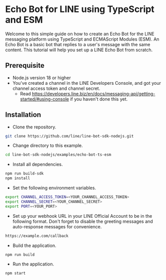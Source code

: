 # Echo Bot for LINE using TypeScript and ESM

Welcome to this simple guide on how to create an Echo Bot for the LINE messaging platform using TypeScript and ECMAScript Modules (ESM).
An Echo Bot is a basic bot that replies to a user's message with the same content.
This tutorial will help you set up a LINE Echo Bot from scratch.

## Prerequisite

- Node.js version 18 or higher
- You've created a channel in the LINE Developers Console, and got your channel access token and channel secret.
  - Read https://developers.line.biz/en/docs/messaging-api/getting-started/#using-console if you haven't done this yet.

## Installation

- Clone the repository.

```bash
git clone https://github.com/line/line-bot-sdk-nodejs.git
```

- Change directory to this example.

```bash
cd line-bot-sdk-nodejs/examples/echo-bot-ts-esm
```

- Install all dependencies.

```bash
npm run build-sdk
npm install
```

- Set the following environment variables.

```bash
export CHANNEL_ACCESS_TOKEN=<YOUR_CHANNEL_ACCESS_TOKEN>
export CHANNEL_SECRET=<YOUR_CHANNEL_SECRET>
export PORT=<YOUR_PORT>
```

- Set up your webhook URL in your LINE Official Account to be in the following format. Don't forget to disable the greeting messages and auto-response messages for convenience.

```bash
https://example.com/callback
```

- Build the application.

```bash
npm run build
```

- Run the application.

```bash
npm start
```

